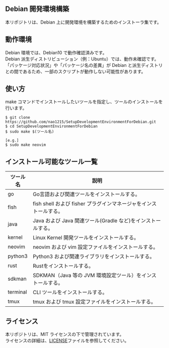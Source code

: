 ## Debian 開発環境構築

本リポジトリは、Debian 上に開発環境を構築するためのインストーラ集です。<br>

## 動作環境

Debian 環境では、Debian10 で動作確認済みです。<br>
Debian 派生ディストリビューション（例：Ubuntu）では、動作未確認です。<br>
「パッケージ対応状況」や「パッケージ名の差異」が Debian と派生ディストリとの間であるため、一部のスクリプトが動作しない可能性があります。

## 使い方

make コマンドでインストールしたいツールを指定し、ツールのインストールを行います。

```
$ git clone https://github.com/nao1215/SetupDevelopmentEnvironmentForDebian.git
$ cd SetupDevelopmentEnvironmentForDebian
$ sudo make $(ツール名)

[e.g.]
$ sudo make neovim
```

## インストール可能なツール一覧

| ツール名 | 説明                                                              |
| -------- | ----------------------------------------------------------------- |
| go       | Go言語および関連ツールをインストールする。                        |
| fish     | fish shell および fisher プラグインマネージャをインストールする。 |
| java     | Java および Java 関連ツール(Gradle など)をインストールする。      |
| kernel   | Linux Kernel 開発ツールをインストールする。                       |
| neovim   | neovim および vim 設定ファイルをインストールする。                |
| python3  | Python3 および関連ライブラリをインストールする。                  |
| rust     | Rustをインストールする。                                          |
| sdkman   | SDKMAN（Java 等の JVM 環境設定ツール）をインストールする。        |
| terminal | CLI ツールをインストールする。                                    |
| tmux     | tmux および tmux 設定ファイルをインストールする。                 |

## ライセンス

本リポジトリは、MIT ライセンスの下で管理されています。<br>
ライセンスの詳細は、[LICENSE](LICENSE)ファイルを参照してください。
